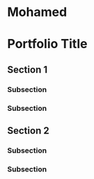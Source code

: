 # Mohamed
# Portfolio Title

## Section 1

### Subsection

### Subsection

## Section 2

### Subsection

### Subsection
